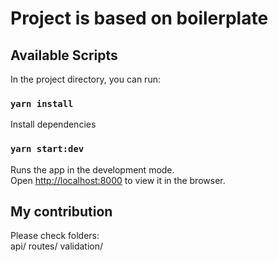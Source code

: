 # Project is based on boilerplate

## Available Scripts

In the project directory, you can run:

### `yarn install`

Install dependencies

### `yarn start:dev`

Runs the app in the development mode.\
Open [http://localhost:8000](http://localhost:8000) to view it in the browser.

## My contribution

Please check folders:\
api/
routes/
validation/
